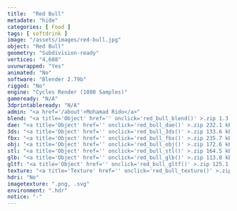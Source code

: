 ```yaml
---
title:  "Red Bull"
metadate: "hide"
categories: [ Food ]
tags: [ softdrink ]
image: "/assets/images/red-bull.jpg"
object: "Red Bull"
geometry: "Subdivision-ready"
vertices: "4,608"
uvunwrapped: "Yes"
animated: "No"
software: "Blender 2.79b"
rigged: "No"
engine: "Cycles Render (1080 Samples)"
gameready: "N/A"
3dprintableready: "N/A"
admin: "<a href='/about'>Mohamad Rido</a>"
blend: "<a title='Object' href='' onclick='red_bull_blend()' >.zip 1.3 MB</a>"
dae: "<a title='Object' href='' onclick='red_bull_dae()' >.zip 232.1 kB</a>"
3ds: "<a title='Object' href='' onclick='red_bull_3ds()' >.zip 133.6 kB</a>"
fbx: "<a title='Object' href='' onclick='red_bull_fbx()' >.zip 235.7 kB</a>"
obj: "<a title='Object' href='' onclick='red_bull_obj()' >.zip 172.6 kB</a>"
stl: "<a title='Object' href='' onclick='red_bull_stl()' >.zip 164.5 kB</a>"
glb: "<a title='Object' href='' onclick='red_bull_glb()' >.zip 113.8 kB</a>"
gltf: "<a title='Object' href='' onclick='red_bull_gltf()' >.zip 125.1 kB</a>"
texture: "<a title='Texture' href='' onclick='red_bull_texture()' >.zip 7.2 MB</a>"
hdri: "No"
imagetexture: ".png, .svg"
environment: ".hdr"
notice: "-"
---
```

